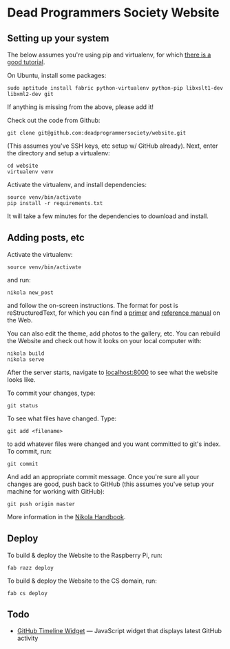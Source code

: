 # Dead Programmers Society Website

## Setting up your system

The below assumes you're using pip and virtualenv, for which [there is a good tutorial](http://dabapps.com/blog/introduction-to-pip-and-virtualenv-python/).

On Ubuntu, install some packages:

    sudo aptitude install fabric python-virtualenv python-pip libxslt1-dev libxml2-dev git

If anything is missing from the above, please add it!

Check out the code from Github:

    git clone git@github.com:deadprogrammersociety/website.git

(This assumes you've SSH keys, etc setup w/ GitHub already). Next, enter the directory and setup a virtualenv:

    cd website
    virtualenv venv

Activate the virtualenv, and install dependencies:

    source venv/bin/activate
    pip install -r requirements.txt

It will take a few minutes for the dependencies to download and install.

## Adding posts, etc

Activate the virtualenv:

    source venv/bin/activate

and run:

    nikola new_post

and follow the on-screen instructions. The format for post is reStructuredText, for which you can find a [primer](http://sphinx-doc.org/rest.html) and [reference manual](http://docutils.sourceforge.net/docs/ref/rst/restructuredtext.html) on the Web.

You can also edit the theme, add photos to the gallery, etc. You can rebuild the Website and check out how it looks on your local computer with:

    nikola build
    nikola serve

After the server starts, navigate to [localhost:8000](http://localhost:8000/) to see what the website looks like.

To commit your changes, type:

    git status

To see what files have changed. Type:

    git add <filename>

to add whatever files were changed and you want committed to git's index. To commit, run:

    git commit

And add an appropriate commit message. Once you're sure all your changes are good, push back to GitHub (this assumes you've setup your machine for working with GitHub):

    git push origin master

More information in the [Nikola Handbook](http://nikola.ralsina.com.ar/handbook.html).

## Deploy

To build & deploy the Website to the Raspberry Pi, run:

    fab razz deploy

To build & deploy the Website to the CS domain, run:

    fab cs deploy

## Todo

 * [GitHub Timeline Widget](https://github.com/jmealo/github-timeline-widget) — JavaScript widget that displays latest GitHub activity
